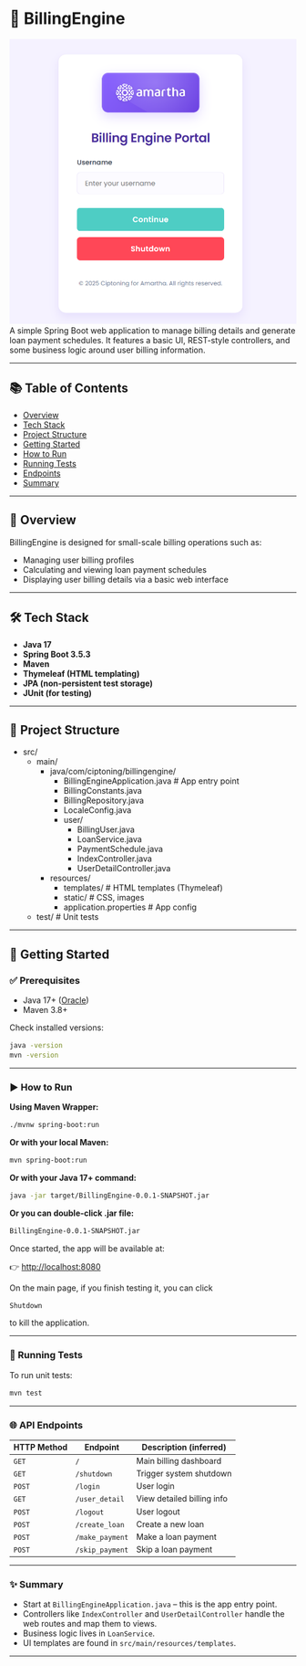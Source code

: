 # 💸 BillingEngine
![img.png](img.png)
A simple Spring Boot web application to manage billing details and generate loan payment schedules. It features a basic UI, REST-style controllers, and some business logic around user billing information.

---

## 📚 Table of Contents

- [Overview](#-overview)
- [Tech Stack](#-tech-stack)
- [Project Structure](#-project-structure)
- [Getting Started](#-getting-started)
- [How to Run](#-how-to-run)
- [Running Tests](#-running-tests)
- [Endpoints](#-api-endpoints)
- [Summary](#-summary)

---

## 🧾 Overview

BillingEngine is designed for small-scale billing operations such as:
- Managing user billing profiles
- Calculating and viewing loan payment schedules
- Displaying user billing details via a basic web interface

---

## 🛠️ Tech Stack

- **Java 17**
- **Spring Boot 3.5.3**
- **Maven**
- **Thymeleaf (HTML templating)**
- **JPA (non-persistent test storage)**
- **JUnit (for testing)**

---

## 📁 Project Structure

- src/
    - main/
        - java/com/ciptoning/billingengine/
            - BillingEngineApplication.java  # App entry point
            - BillingConstants.java
            - BillingRepository.java
            - LocaleConfig.java
            - user/
                - BillingUser.java
                - LoanService.java
                - PaymentSchedule.java
                - IndexController.java
                - UserDetailController.java
        - resources/
            - templates/              # HTML templates (Thymeleaf)
            - static/                 # CSS, images
            - application.properties  # App config
    - test/                       # Unit tests

---

## 🚀 Getting Started


### ✅ Prerequisites

- Java 17+ ([Oracle](https://www.oracle.com/java/technologies/javase/jdk17-archive-downloads.html))
- Maven 3.8+

Check installed versions:
```bash
java -version
mvn -version
```

---

### ▶️ How to Run

**Using Maven Wrapper:**

```bash
./mvnw spring-boot:run
```

**Or with your local Maven:**

```bash
mvn spring-boot:run
```

**Or with your Java 17+ command:**

```bash
java -jar target/BillingEngine-0.0.1-SNAPSHOT.jar
```

**Or you can double-click .jar file:**

```bash
BillingEngine-0.0.1-SNAPSHOT.jar
```

Once started, the app will be available at:

👉 [http://localhost:8080](http://localhost:8080)

On the main page, if you finish testing it, you can click
```bash
Shutdown
```
to kill the application.

---

### 🧪 Running Tests

To run unit tests:

```bash
mvn test
```

---

### 🌐 API Endpoints
| HTTP Method | Endpoint        | Description (inferred)     |
| ----------- | --------------- |----------------------------|
| `GET`       | `/`             | Main billing dashboard     |
| `GET`       | `/shutdown`     | Trigger system shutdown    |
| `POST`      | `/login`        | User login                 |
| `GET`       | `/user_detail`  | View detailed billing info |
| `POST`      | `/logout`       | User logout                |
| `POST`      | `/create_loan`  | Create a new loan          |
| `POST`      | `/make_payment` | Make a loan payment        |
| `POST`      | `/skip_payment` | Skip a loan payment        |

---

### ✨ Summary

* Start at `BillingEngineApplication.java` – this is the app entry point.
* Controllers like `IndexController` and `UserDetailController` handle the web routes and map them to views.
* Business logic lives in `LoanService`.
* UI templates are found in `src/main/resources/templates`.

---
